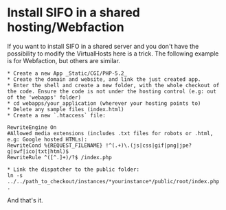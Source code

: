 Install SIFO in a shared hosting/Webfaction
===========================================
If you want to install SIFO in a shared server and you don't have the possibility to modify the VirtualHosts here is a trick. The following example
is for Webfaction, but others are similar.

	* Create a new App _Static/CGI/PHP-5.2_
	* Create the domain and website, and link the just created app.
	* Enter the shell and create a new folder, with the whole checkout of the code. Ensure the code is not under the hosting control (e.g: out of the 'webapps' folder)
	* cd webapps/your_application (wherever your hosting points to)
	* Delete any sample files (index.html)
	* Create a new `.htaccess` file:

	RewriteEngine On
	#Allowed media extensions (includes .txt files for robots or .html, e.g: Google hosted HTMLs):
	RewriteCond %{REQUEST_FILENAME} !^(.+)\.(js|css|gif|png|jpe?g|swf|ico|txt|html)$
	RewriteRule ^([^.]+)/?$ /index.php

	* Link the dispatcher to the public folder:
	ln -s ../../path_to_checkout/instances/*yourinstance*/public/root/index.php .

And that's it.
